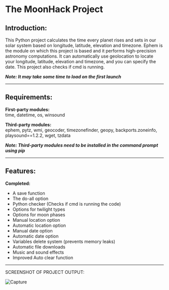 # The MoonHack Project

## **Introduction:**

This Python project calculates the time every planet rises and sets in our solar system based on longitude, latitude, elevation and timezone.
Ephem is the module on which this project is based and it performs high-precision astronomy computations.
It can automatically use geolocation to locate your longitude, latitude, elevation and timezone, and you can specify the date. This project also checks if cmd is running.

***Note: It may take some time to load on the first launch***
*** ***
## **Requirements:**
**First-party modules:** <br />
time, datetime, os, winsound

**Third-party modules:** <br />
ephem, pytz, wmi, geocoder, timezonefinder, geopy, backports.zoneinfo, playsound==1.2.2, wget, tzdata

***Note: Third-party modules need to be installed in the command prompt using pip***
*** ***
## **Features:**
**Completed:**
- A save function
- The do-all option
- Python checker (Checks if cmd is running the code)
- Options for twilight types
- Options for moon phases
- Manual location option
- Automatic location option
- Manual date option
- Automatic date option
- Variables delete system (prevents memory leaks)
- Automatic file downloads
- Music and sound effects
- Improved Auto clear function
  
*** ***
SCREENSHOT OF PROJECT OUTPUT:

![Capture](https://github.com/slyfalco/The-MoonHack-Project/assets/43293494/c333882e-ff8c-422b-b450-680c24cf1e22)
